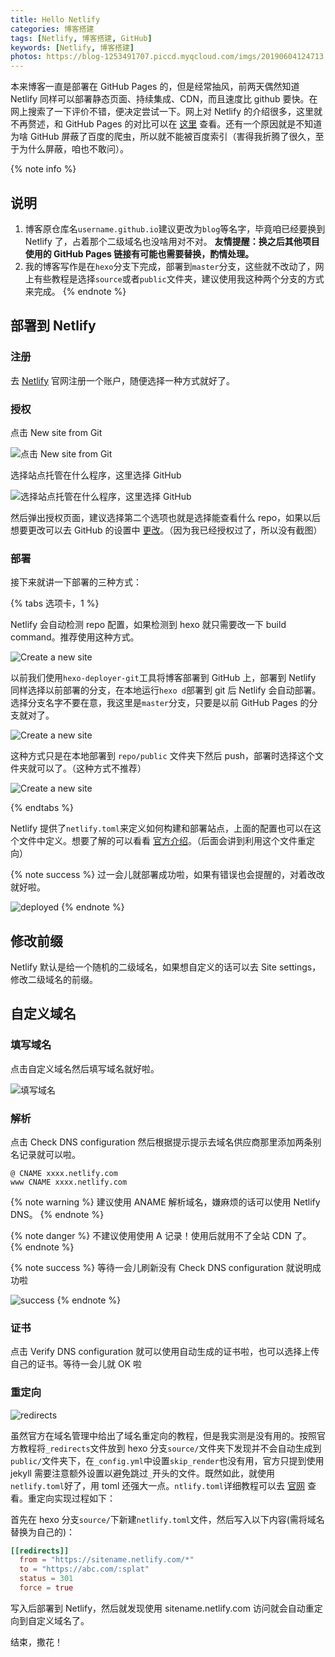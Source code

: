 ```yaml
---
title: Hello Netlify
categories: 博客搭建
tags: [Netlify, 博客搭建, GitHub]
keywords: [Netlify, 博客搭建]
photos: https://blog-1253491707.piccd.myqcloud.com/imgs/20190604124713.png/none
---
```


<!-- more -->

本来博客一直是部署在 GitHub Pages 的，但是经常抽风，前两天偶然知道 Netlify 同样可以部署静态页面、持续集成、CDN，而且速度比 github 要快。在网上搜索了一下评价不错，便决定尝试一下。网上对 Netlify 的介绍很多，这里就不再赘述，和 GitHub Pages 的对比可以在 [这里](https://www.netlify.com/github-pages-vs-netlify/) 查看。还有一个原因就是不知道为啥 GitHub 屏蔽了百度的爬虫，所以就不能被百度索引（害得我折腾了很久，至于为什么屏蔽，咱也不敢问）。

{% note info %}

## 说明

1. 博客原仓库名`username.github.io`建议更改为`blog`等名字，毕竟咱已经要换到 Netlify 了，占着那个二级域名也没啥用对不对。
   **友情提醒：换之后其他项目使用的 GitHub Pages 链接有可能也需要替换，酌情处理。**
2. 我的博客写作是在`hexo`分支下完成，部署到`master`分支，这些就不改动了，网上有些教程是选择`source`或者`public`文件夹，建议使用我这种两个分支的方式来完成。
{% endnote %}

## 部署到 Netlify

### 注册

去 [Netlify](https://app.netlify.com/signup) 官网注册一个账户，随便选择一种方式就好了。

### 授权

点击 New site from Git

![点击 New site from Git](https://blog-1253491707.piccd.myqcloud.com/imgs/20190604211358.png/style)

选择站点托管在什么程序，这里选择 GitHub

![选择站点托管在什么程序，这里选择 GitHub](https://blog-1253491707.piccd.myqcloud.com/imgs/20190604211656.png/style)

然后弹出授权页面，建议选择第二个选项也就是选择能查看什么 repo，如果以后想要更改可以去 GitHub 的设置中 [更改](https://github.com/settings/installations)。（因为我已经授权过了，所以没有截图）

### 部署

接下来就讲一下部署的三种方式：

{% tabs 选项卡，1 %}

<!-- tab source 文件夹 -->
Netlify 会自动检测 repo 配置，如果检测到 hexo 就只需要改一下 build command。推荐使用这种方式。

![Create a new site](https://blog-1253491707.piccd.myqcloud.com/imgs/20190605094005.png/style)
<!-- endtab -->

<!-- tab 多分支 -->
以前我们使用`hexo-deployer-git`工具将博客部署到 GitHub 上，部署到 Netlify 同样选择以前部署的分支，在本地运行`hexo d`部署到 git 后 Netlify 会自动部署。
选择分支名字不要在意，我这里是`master`分支，只要是以前 GitHub Pages 的分支就对了。

![Create a new site](https://blog-1253491707.piccd.myqcloud.com/imgs/20190604213002.png/style)
<!-- endtab -->

<!-- tab public 文件夹 -->
这种方式只是在本地部署到 `repo/public` 文件夹下然后 push，部署时选择这个文件夹就可以了。（这种方式不推荐）

![Create a new site](https://blog-1253491707.piccd.myqcloud.com/imgs/20190605100120.png/style)
<!-- endtab -->

{% endtabs %}

Netlify 提供了`netlify.toml`来定义如何构建和部署站点，上面的配置也可以在这个文件中定义。想要了解的可以看看 [官方介绍](https://www.netlify.com/docs/netlify-toml-reference/)。（后面会讲到利用这个文件重定向）

{% note success %}
过一会儿就部署成功啦，如果有错误也会提醒的，对着改改就好啦。

![deployed](https://blog-1253491707.piccd.myqcloud.com/imgs/20190605101030.png/style)
{% endnote %}

## 修改前缀

Netlify 默认是给一个随机的二级域名，如果想自定义的话可以去 Site settings，修改二级域名的前缀。

## 自定义域名

### 填写域名

点击自定义域名然后填写域名就好啦。

![填写域名](https://blog-1253491707.piccd.myqcloud.com/imgs/20190605101528.png/style)

### 解析

点击 Check DNS configuration 然后根据提示提示去域名供应商那里添加两条别名记录就可以啦。

```
@ CNAME xxxx.netlify.com
www CNAME xxxx.netlify.com
```

{% note warning %}
建议使用 ANAME 解析域名，嫌麻烦的话可以使用 Netlify DNS。
{% endnote %}

{% note danger %}
不建议使用使用 A 记录！使用后就用不了全站 CDN 了。
{% endnote %}

{% note success %}
等待一会儿刷新没有 Check DNS configuration 就说明成功啦

![success](https://blog-1253491707.piccd.myqcloud.com/imgs/20190605131827.png/style)
{% endnote %}

### 证书

点击 Verify DNS configuration 就可以使用自动生成的证书啦，也可以选择上传自己的证书。等待一会儿就 OK 啦

### 重定向

![redirects](https://blog-1253491707.piccd.myqcloud.com/imgs/20190605144519.png/style)

虽然官方在域名管理中给出了域名重定向的教程，但是我实测是没有用的。按照官方教程将`_redirects`文件放到 hexo 分支`source/`文件夹下发现并不会自动生成到`public/`文件夹下，在`_config.yml`中设置`skip_render`也没有用，官方只提到使用 jekyll 需要注意额外设置以避免跳过`_`开头的文件。既然如此，就使用`netlify.toml`好了，用 toml 还强大一点。`ntlify.toml`详细教程可以去 [官网](https://www.netlify.com/docs/netlify-toml-reference/) 查看。重定向实现过程如下：

首先在 hexo 分支`source/`下新建`netlify.toml`文件，然后写入以下内容(需将域名替换为自己的)：

``` toml source/netlify.toml
[[redirects]]
  from = "https://sitename.netlify.com/*"
  to = "https://abc.com/:splat"
  status = 301
  force = true
```

写入后部署到 Netlify，然后就发现使用 sitename.netlify.com 访问就会自动重定向到自定义域名了。

结束，撒花！
